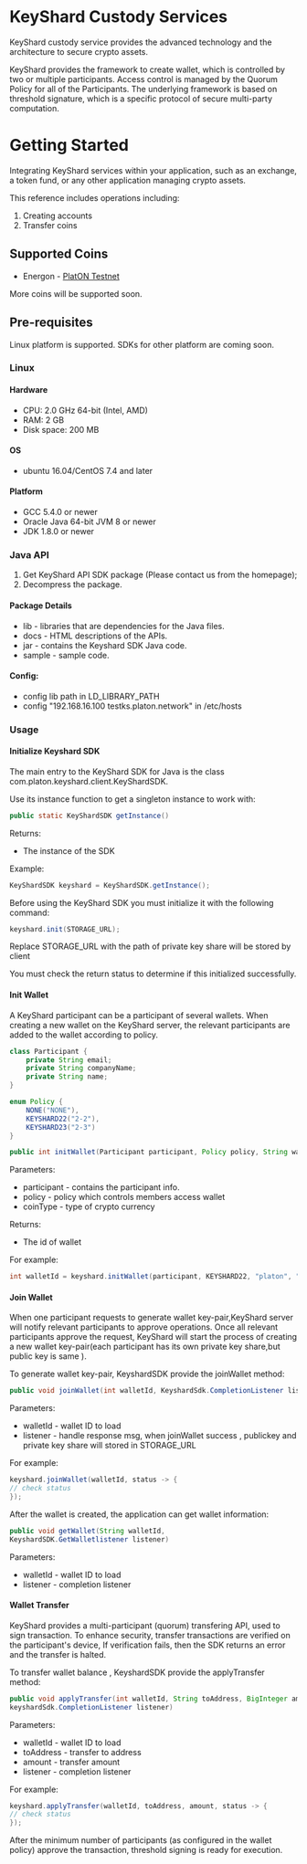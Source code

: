 # KeyShard Custody Services

KeyShard custody service provides the advanced technology and the architecture to secure crypto assets. 

KeyShard provides the framework to create wallet, which is controlled by two or multiple participants. Access control is managed by the Quorum Policy for all of the Participants. The underlying framework is based on threshold signature, which is a specific protocol of secure multi-party computation.

# Getting Started

Integrating KeyShard services within your application, such as an exchange, a token fund, or any other application managing crypto assets.

This reference includes operations including: 
 
1. Creating accounts 
2. Transfer coins

## Supported Coins
* Energon - [PlatON Testnet](platon.network)

More coins will be supported soon.


## Pre-requisites

Linux platform is supported. SDKs for other platform are coming soon.
### Linux
#### Hardware
- CPU: 2.0 GHz 64-bit (Intel, AMD)
- RAM: 2 GB
- Disk space: 200 MB

#### OS
- ubuntu 16.04/CentOS 7.4 and later

#### Platform
- GCC 5.4.0 or newer
- Oracle Java 64-bit JVM 8 or newer
- JDK 1.8.0 or newer


### Java API

1. Get KeyShard API SDK package (Please contact us from the homepage);
2. Decompress the package.

#### Package Details

- lib - libraries that are dependencies for the Java files.
- docs - HTML descriptions of the APIs.
- jar - contains the Keyshard SDK Java code.
- sample - sample code.

#### Config:

- config  lib path in LD_LIBRARY_PATH
- config "192.168.16.100 testks.platon.network" in /etc/hosts 


### Usage
#### Initialize Keyshard SDK
The main entry to the KeyShard SDK for Java is the class com.platon.keyshard.client.KeyShardSDK.

Use its instance function to get a singleton instance to work with:

```java
public static KeyShardSDK getInstance()
```

Returns:
- The instance of the SDK

Example:
```java
KeyShardSDK keyshard = KeyShardSDK.getInstance();
```

Before using the KeyShard SDK you must initialize it with the following command:

```java
keyshard.init(STORAGE_URL);
```

Replace STORAGE_URL with the path of private key share will be stored by client

You must check the return status to determine if this initialized successfully.

#### Init Wallet
A KeyShard participant can be a participant of several wallets. When creating a new wallet on the KeyShard server, the relevant participants are added to the wallet according to policy.

```java
class Participant {
	private String email;
	private String companyName;
	private String name;
}

enum Policy {
	NONE("NONE"),
	KEYSHARD22("2-2"),
	KEYSHARD23("2-3")
}

public int initWallet(Participant participant, Policy policy, String walletName, String coinType)
```

Parameters:

- participant - contains the participant info.
- policy - policy which controls members access wallet
- coinType - type of crypto currency

Returns:
- The id of wallet

For example:

```java
int walletId = keyshard.initWallet(participant, KEYSHARD22, "platon", "Energon");
```

#### Join Wallet
When one participant requests to generate wallet key-pair,KeyShard server will notify relevant participants to approve operations.
Once all relevant participants approve the request, KeyShard will start the process of creating a new wallet key-pair(each participant has its own private key share,but public key is same ).

To generate wallet key-pair, KeyshardSDK provide the joinWallet method:

```java
public void joinWallet(int walletId, KeyshardSdk.CompletionListener listener)
```

Parameters:

- walletId - wallet ID to load
- listener - handle response msg, when joinWallet success ,  publickey and private key share will stored in STORAGE_URL

For example:

```java
keyshard.joinWallet(walletId, status -> {
// check status
});
```

After the wallet is created, the application can get wallet information:

```java
public void getWallet(String walletId,
KeyshardSDK.GetWalletlistener listener)
```

Parameters:

- walletId - wallet ID to load
- listener - completion listener

#### Wallet Transfer
KeyShard provides a multi-participant (quorum) transfering API, used to sign transaction.
To enhance security, transfer transactions are verified on the participant's device, If verification fails, then the SDK returns an error and the transfer is halted.


To transfer wallet balance , KeyshardSDK provide the applyTransfer method:
```java
public void applyTransfer(int walletId, String toAddress, BigInteger amount,
keyshardSdk.CompletionListener listener)
```

Parameters:

- walletId - wallet ID to load
- toAddress - transfer to address
- amount   -  transfer amount
- listener - completion listener

For example:

```java
keyshard.applyTransfer(walletId, toAddress, amount, status -> {
// check status
});
```

After the minimum number of participants (as configured in the wallet policy) approve the transaction, threshold signing is ready for execution.
